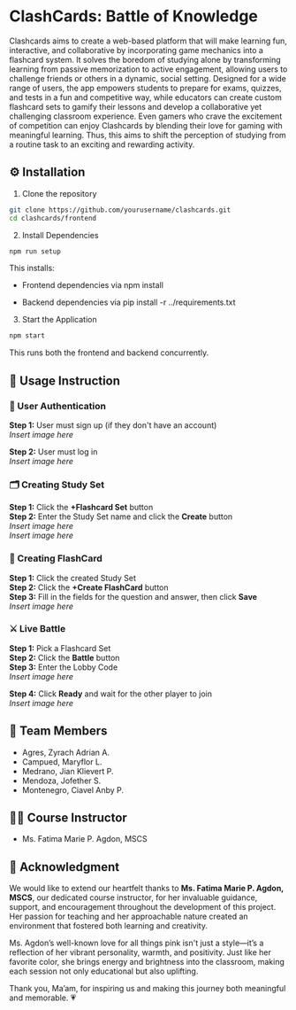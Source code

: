 
# ClashCards: Battle of Knowledge


Clashcards aims to create a  web-based platform that will make learning fun, interactive, and collaborative by incorporating game mechanics into a flashcard system. It solves the boredom of studying alone by transforming learning from passive memorization to active engagement, allowing users to challenge friends or others in a dynamic, social setting. Designed for a wide range of users, the app empowers students to prepare for exams, quizzes, and tests in a fun and competitive way, while educators can create custom flashcard sets to gamify their lessons and develop a collaborative yet challenging classroom experience. Even gamers who crave the excitement of competition can enjoy Clashcards by blending their love for gaming with meaningful learning.   Thus, this aims to shift the perception of studying from a routine task to an exciting and rewarding activity.



## ⚙️ Installation

1. Clone the repository

 ```bash
git clone https://github.com/yourusername/clashcards.git
cd clashcards/frontend
```   

2. Install Dependencies

 ```bash
npm run setup
```  
This installs:

- Frontend dependencies via npm install

- Backend dependencies via pip install -r ../requirements.txt


3. Start the Application

 ```bash
npm start
```  

This runs both the frontend and backend concurrently.



## 📘 Usage Instruction

### 🔐 User Authentication

**Step 1:** User must sign up (if they don't have an account)  
*Insert image here*

**Step 2:** User must log in  
*Insert image here*

### 🗂️ Creating Study Set

**Step 1:** Click the **+Flashcard Set** button  
**Step 2:** Enter the Study Set name and click the **Create** button  
*Insert image here*  
*Insert image here*

### 📝 Creating FlashCard

**Step 1:** Click the created Study Set  
**Step 2:** Click the **+Create FlashCard** button  
**Step 3:** Fill in the fields for the question and answer, then click **Save**  
*Insert image here*

### ⚔️ Live Battle

**Step 1:** Pick a Flashcard Set  
**Step 2:** Click the **Battle** button  
**Step 3:** Enter the Lobby Code  
*Insert image here*

**Step 4:** Click **Ready** and wait for the other player to join  
*Insert image here*



## 👥 Team Members

- Agres, Zyrach Adrian A.  
- Campued, Maryflor L.  
- Medrano, Jian Klievert P.  
- Mendoza, Jofether S.  
- Montenegro, Ciavel Anby P.

## 👩‍🏫 Course Instructor

- Ms. Fatima Marie P. Agdon, MSCS



## 💖 Acknowledgment

We would like to extend our heartfelt thanks to **Ms. Fatima Marie P. Agdon, MSCS**, our dedicated course instructor, for her invaluable guidance, support, and encouragement throughout the development of this project. Her passion for teaching and her approachable nature created an environment that fostered both learning and creativity.

Ms. Agdon’s well-known love for all things pink isn't just a style—it’s a reflection of her vibrant personality, warmth, and positivity. Just like her favorite color, she brings energy and brightness into the classroom, making each session not only educational but also uplifting.

Thank you, Ma’am, for inspiring us and making this journey both meaningful and memorable. 💗
